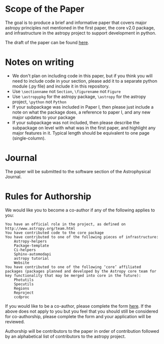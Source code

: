 Scope of the Paper
==================

The goal is to produce a brief and informative paper that covers major
astropy principles not mentioned in the first paper, the core v2.0
package, and infrastructure in the astropy project to support development
in python.

The draft of the paper can be found [here](https://github.com/astropy/astropy-v2.0-paper/blob/master-pdf/main.pdf).

Notes on writing
================

*  We don't plan on including code in this paper, but if you think you
        will need to include code in your section, please add it to a separate
        python module (.py file) and include it in this repository.
*  Use `\sectionname` not ``Section``, `\figurename`
        not ``Figure``
*  Use `\astropypkg` for the astropy package,
   `\astropy` for the astropy project, `\python` not
        ``Python``
*  If your subpackage was included in Paper I, then please just include a
   note on what the package does, a reference to paper I, and any new major
   updates to your package
*  If your subpackage was not included, then please describe the
   subpackage on level with what was in the first paper, and highlight any
   major features in it. Typical length should be equivalent to one page
   (single-column).

Journal
======

The paper will be submitted to the software section of the
Astrophysical Journal.

Rules for Authorship
====================


We would like you to become a co-author if any of the following applies to you:

    You have an official role in the project, as defined on http://www.astropy.org/team.html
    You have contributed code to the core package
    You have contributed to one of the following pieces of infrastructure:
        Astropy-helpers
        Package-template
        Ci-helpers
        Sphinx-automodapi
        astropy tutorial
        Website
    You have contributed to one of the following ‘core’ affiliated packages (packages planned and developed by the Astropy core team for key functionality that may be merged into core in the future):
        Photutils
        Specutils
        Regions
        Reproject
        ccdproc

If you would like to be a co-author, please complete the form [here](https://docs.google.com/forms/d/1UOA7-fqWy5aeGtW54gNFHiMvs53ahOMrfJtFJiS0fyQ/).   If the above does not apply to you but you feel that you should still be considered for co-authorship, please complete the form and your application will be reviewed.

Authorship will be contributors to the paper in order of contribution followed by an alphabetical list of contributors to the astropy project.
